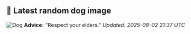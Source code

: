 ## 🐶 Latest random dog image
![Dog](https://images.dog.ceo/breeds/pinscher-miniature/n02107312_612.jpg)
**Advice:** "Respect your elders."
*Updated: 2025-08-02 21:37 UTC*
